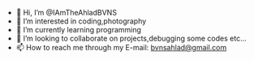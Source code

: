 - 👋 Hi, I’m @IAmTheAhladBVNS
- 👀 I’m interested in coding,photography
- 🌱 I’m currently learning programming
- 💞️ I’m looking to collaborate on projects,debugging some codes etc...
- 📫 How to reach me through my E-mail: bvnsahlad@gmail.com

<!---
IAmTheAhladBVNS/IAmTheAhladBVNS is a ✨ special ✨ repository because its `README.md` (this file) appears on your GitHub profile.
You can click the Preview link to take a look at your changes.
--->
